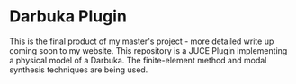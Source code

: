 # Darbuka Plugin

This is the final product of my master's project - more detailed write up coming soon to my website.
This repository is a JUCE Plugin implementing a physical model of a Darbuka.
The finite-element method and modal synthesis techniques are being used.
